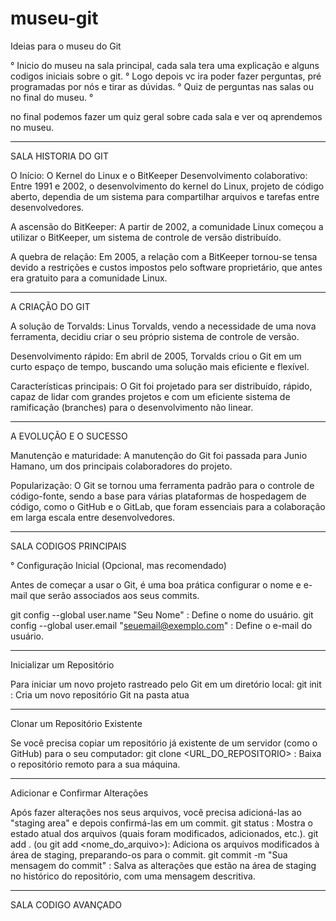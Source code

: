 # museu-git

Ideias para o museu do Git

° Inicio do museu na sala principal, cada sala tera uma explicação e alguns codigos iniciais sobre o git.
° Logo depois vc ira poder fazer perguntas, pré programadas por nós e tirar as dúvidas.
° Quiz de perguntas nas salas ou no final do museu.
° 

no final podemos fazer um quiz geral sobre cada sala e ver oq aprendemos no museu.

**********************************************

SALA HISTORIA DO GIT

O Início: O Kernel do Linux e o BitKeeper
Desenvolvimento colaborativo:
Entre 1991 e 2002, o desenvolvimento do kernel do Linux, projeto de código aberto, dependia de um sistema para compartilhar arquivos e tarefas entre desenvolvedores. 

A ascensão do BitKeeper:
A partir de 2002, a comunidade Linux começou a utilizar o BitKeeper, um sistema de controle de versão distribuído. 

A quebra de relação:
Em 2005, a relação com a BitKeeper tornou-se tensa devido a restrições e custos impostos pelo software proprietário, que antes era gratuito para a comunidade Linux. 

--------------------------------------

A CRIAÇÃO DO GIT

A solução de Torvalds:
Linus Torvalds, vendo a necessidade de uma nova ferramenta, decidiu criar o seu próprio sistema de controle de versão. 

Desenvolvimento rápido:
Em abril de 2005, Torvalds criou o Git em um curto espaço de tempo, buscando uma solução mais eficiente e flexível. 

Características principais:
O Git foi projetado para ser distribuído, rápido, capaz de lidar com grandes projetos e com um eficiente sistema de ramificação (branches) para o desenvolvimento não linear. 

-------------------------------------

A EVOLUÇÃO E O SUCESSO

Manutenção e maturidade:
A manutenção do Git foi passada para Junio Hamano, um dos principais colaboradores do projeto. 

Popularização:
O Git se tornou uma ferramenta padrão para o controle de código-fonte, sendo a base para várias plataformas de hospedagem de código, como o GitHub e o GitLab, que foram essenciais para a colaboração em larga escala entre desenvolvedores. 

**********************************

SALA CODIGOS PRINCIPAIS

° Configuração Inicial (Opcional, mas recomendado)

Antes de começar a usar o Git, é uma boa prática configurar o nome e e-mail que serão associados aos seus commits. 

git config --global user.name "Seu Nome"
: Define o nome do usuário. 
git config --global user.email "seuemail@exemplo.com"
: Define o e-mail do usuário. 

-----------------------------------
Inicializar um Repositório

Para iniciar um novo projeto rastreado pelo Git em um diretório local:
git init
: Cria um novo repositório Git na pasta atua

-----------------------------------
Clonar um Repositório Existente

Se você precisa copiar um repositório já existente de um servidor (como o GitHub) para o seu computador: 
git clone <URL_DO_REPOSITORIO>
: Baixa o repositório remoto para a sua máquina. 

-----------------------------------
Adicionar e Confirmar Alterações

Após fazer alterações nos seus arquivos, você precisa adicioná-las ao "staging area" e depois confirmá-las em um commit. 
git status
: Mostra o estado atual dos arquivos (quais foram modificados, adicionados, etc.). 
git add .
(ou git add <nome_do_arquivo>): Adiciona os arquivos modificados à área de staging, preparando-os para o commit. 
git commit -m "Sua mensagem do commit"
: Salva as alterações que estão na área de staging no histórico do repositório, com uma mensagem descritiva. 

**************************************************

SALA CODIGO AVANÇADO





























